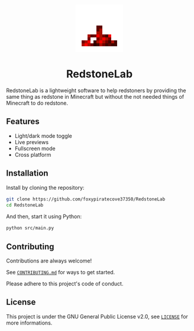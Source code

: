 <div align="center">

<img alt="Logo" src="./brand/icon.svg" width="128">

# RedstoneLab

</div>

RedstoneLab is a lightweight software to help redstoners  by providing the same thing as redstone in Minecraft but without the not needed things of Minecraft to do redstone.

<!--

## Screenshots>

![App Screenshot](https://via.placeholder.com/468x300?text=*Screenshot+here+soon*)

-->

## Features

- Light/dark mode toggle
- Live previews
- Fullscreen mode
- Cross platform

## Installation

Install by cloning the repository:

```bash
git clone https://github.com/foxypiratecove37350/RedstoneLab
cd RedstoneLab
```

And then, start it using Python:

```bash
python src/main.py
```

## Contributing

Contributions are always welcome!

See [`CONTRIBUTING.md`](./CONTRIBUTING.md) for ways to get started.

Please adhere to this project's code of conduct.

## License

This project is under the GNU General Public License v2.0, see [`LICENSE`](./LICENSE) for more informations.
